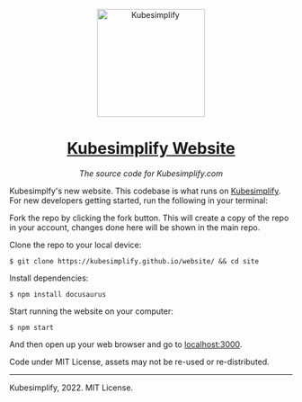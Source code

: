<p align="center"><img width="192" img src="/static/branding/assets/png/icon/color.png" alt="Kubesimplify">

<h1 align="center"><a href="https://kubesimplify.github.io/website/">Kubesimplify Website </a></h1>
<p align="center"><i>The source code for Kubesimplify.com</i></p>

Kubesimplfy's new website. This codebase is what runs on [Kubesimplify](https://kubesimplify.github.io/website/). For new developers getting started, run the following in your terminal:

Fork the repo by clicking the fork button. This will create a copy of the repo in your account, changes done here will be shown in the main repo. 
 
Clone the repo to your local device:

    $ git clone https://kubesimplify.github.io/website/ && cd site

Install dependencies:

    $ npm install docusaurus

Start running the website on your computer:

    $ npm start

And then open up your web browser and go to [localhost:3000](http://localhost:3000).


Code under MIT License, assets may not be re-used or re-distributed.

---

Kubesimplify, 2022. MIT License.

[Docusaurus]: https://docusaurus.io/
[Kubesimplfy theme]: https://github.com/kubesimplify/branding
